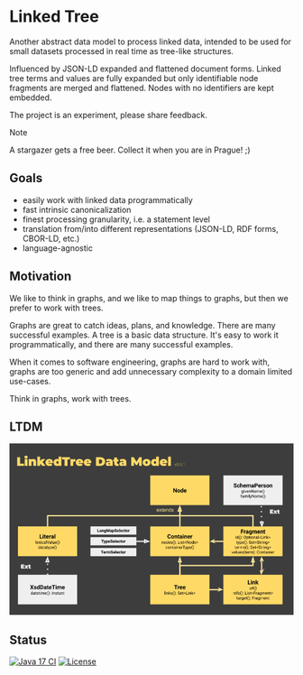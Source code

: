 # Linked Tree

Another abstract data model to process linked data, intended to be used for small datasets processed in real time as tree-like structures. 

Influenced by JSON-LD expanded and flattened document forms. Linked tree terms and values are fully expanded but only identifiable node fragments are merged and flattened. Nodes with no identifiers are kept embedded.

The project is an experiment, please share feedback.

> [!NOTE]
> A stargazer gets a free beer. Collect it when you are in Prague! ;)

## Goals

  * easily work with linked data programmatically  
  * fast intrinsic canonicalization
  * finest processing granularity, i.e. a statement level
  * translation from/into different representations (JSON-LD, RDF forms, CBOR-LD, etc.)
  * language-agnostic

## Motivation
We like to think in graphs, and we like to map things to graphs, but then we prefer to work with trees.

Graphs are great to catch ideas, plans, and knowledge. There are many successful examples. A tree is a basic data structure. It's easy to work it programmatically, and there are many successful examples.

When it comes to software engineering, graphs are hard to work with, graphs are too generic and add unnecessary complexity to a domain limited use-cases.

Think in graphs, work with trees.

## LTDM

![Data Model](/doc/ltdm-0.0.1.png)


## Status

[![Java 17 CI](https://github.com/filip26/linked-tree/actions/workflows/java17-push.yml/badge.svg)](https://github.com/filip26/linked-tree/actions/workflows/java17-push.yml)
[![License](https://img.shields.io/badge/License-Apache%202.0-blue.svg)](https://opensource.org/licenses/Apache-2.0)

